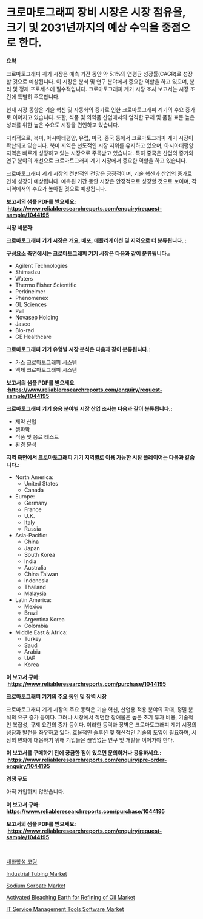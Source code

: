 <p><h1>크로마토그래피 장비 시장은 시장 점유율, 크기 및 2031년까지의 예상 수익을 중점으로 한다.</h1></p><p><strong>요약</strong></p>
<p><p>크로마토그래피 계기 시장은 예측 기간 동안 약 5.1%의 연평균 성장률(CAGR)로 성장할 것으로 예상됩니다. 이 시장은 분석 및 연구 분야에서 중요한 역할을 하고 있으며, 분리 및 정제 프로세스에 필수적입니다. 크로마토그래피 계기 시장 조사 보고서는 시장 조건에 특별히 주목합니다.</p><p>현재 시장 동향은 기술 혁신 및 자동화의 증가로 인한 크로마토그래피 계기의 수요 증가로 이어지고 있습니다. 또한, 식품 및 의약품 산업에서의 엄격한 규제 및 품질 표준 높은 성과를 위한 높은 수요도 시장을 견인하고 있습니다.</p><p>지리적으로, 북미, 아시아태평양, 유럽, 미국, 중국 등에서 크로마토그래피 계기 시장이 확산되고 있습니다. 북미 지역은 선도적인 시장 지위를 유지하고 있으며, 아시아태평양 지역은 빠르게 성장하고 있는 시장으로 주목받고 있습니다. 특히 중국은 산업의 증가와 연구 분야의 개선으로 크로마토그래피 계기 시장에서 중요한 역할을 하고 있습니다.</p><p>크로마토그래피 계기 시장의 전반적인 전망은 긍정적이며, 기술 혁신과 산업의 증가로 인해 성장이 예상됩니다. 예측된 기간 동안 시장은 안정적으로 성장할 것으로 보이며, 각 지역에서의 수요가 높아질 것으로 예상됩니다.</p></p>
<p><strong>보고서의 샘플 PDF를 받으세요: &nbsp;<a href="https://www.reliableresearchreports.com/enquiry/request-sample/1044195">https://www.reliableresearchreports.com/enquiry/request-sample/1044195</a></strong></p>
<p><strong>시장 세분화:</strong></p>
<p><strong> 크로마토그래피 기기 시장은 개요, 배포, 애플리케이션 및 지역으로 더 분류됩니다. :</strong></p>
<p><strong>구성요소 측면에서는 크로마토그래피 기기 시장은 다음과 같이 분류됩니다.:</strong></p>
<p><ul><li>Agilent Technologies</li><li>Shimadzu</li><li>Waters</li><li>Thermo Fisher Scientific</li><li>Perkinelmer</li><li>Phenomenex</li><li>GL Sciences</li><li>Pall</li><li>Novasep Holding</li><li>Jasco</li><li>Bio-rad</li><li>GE Healthcare</li></ul></p>
<p><strong> 크로마토그래피 기기 유형별 시장 분석은 다음과 같이 분류됩니다.:</strong></p>
<p><ul><li>가스 크로마토그래피 시스템</li><li>액체 크로마토그래피 시스템</li></ul></p>
<p><strong>보고서의 샘플 PDF를 받으세요 :<a href="https://www.reliableresearchreports.com/enquiry/request-sample/1044195">https://www.reliableresearchreports.com/enquiry/request-sample/1044195</a></strong></p>
<p><strong> 크로마토그래피 기기 응용 분야별 시장 산업 조사는 다음과 같이 분류됩니다.:</strong></p>
<p><ul><li>제약 산업</li><li>생화학</li><li>식품 및 음료 테스트</li><li>환경 분석</li></ul></p>
<p><strong>지역 측면에서 크로마토그래피 기기 지역별로 이용 가능한 시장 플레이어는 다음과 같습니다.:</strong></p>
<p><ul>
    <li>
        North America:
        <ul>
            <li>United States</li>
            <li>Canada</li>
        </ul>
    </li>
    <li>
        Europe:
        <ul>
            <li>Germany</li>
            <li>France</li>
            <li>U.K.</li>
            <li>Italy</li>
            <li>Russia</li>
        </ul>
    </li>
    <li>
        Asia-Pacific:
        <ul>
            <li>China</li>
            <li>Japan</li>
            <li>South Korea</li>
            <li>India</li>
            <li>Australia</li>
            <li>China Taiwan</li>
            <li>Indonesia</li>
            <li>Thailand</li>
            <li>Malaysia</li>
        </ul>
    </li>
    <li>
        Latin America:
        <ul>
            <li>Mexico</li>
            <li>Brazil</li>
            <li>Argentina Korea</li>
            <li>Colombia</li>
        </ul>
    </li>
    <li>
        Middle East & Africa:
        <ul>
            <li>Turkey</li>
            <li>Saudi</li>
            <li>Arabia</li>
            <li>UAE</li>
            <li>Korea</li>
        </ul>
    </li>
    </ul></p>
<p><strong>이 보고서 구매: &nbsp;<a href="https://www.reliableresearchreports.com/purchase/1044195">https://www.reliableresearchreports.com/purchase/1044195</a></strong></p>
<p><strong>크로마토그래피 기기의 주요 동인 및 장벽 시장</strong></p>
<p><p>크로마토그래피 계기 시장의 주요 동력은 기술 혁신, 산업용 적용 분야의 확대, 정밀 분석의 요구 증가 등이다. 그러나 시장에서 직면한 장애물은 높은 초기 투자 비용, 기술적인 복잡성, 규제 요건의 증가 등이다. 이러한 동력과 장벽은 크로마토그래피 계기 시장의 성장과 발전을 좌우하고 있다. 효율적인 솔루션 및 혁신적인 기술의 도입이 필요하며, 시장의 변화에 대응하기 위해 기업들은 끊임없는 연구 및 개발을 이어가야 한다.</p></p>
<p><strong>이 보고서를 구매하기 전에 궁금한 점이 있으면 문의하거나 공유하세요.: &nbsp;<a href="https://www.reliableresearchreports.com/enquiry/pre-order-enquiry/1044195">https://www.reliableresearchreports.com/enquiry/pre-order-enquiry/1044195</a></strong></p>
<p><strong>경쟁 구도</strong></p>
<p><p>아직 가입하지 않았습니다.</p></p>
<p><strong>이 보고서 구매: &nbsp; <a href="https://www.reliableresearchreports.com/purchase/1044195">https://www.reliableresearchreports.com/purchase/1044195</a></strong></p>
<p><strong>보고서의 샘플 PDF를 받으세요: &nbsp;<a href="https://www.reliableresearchreports.com/enquiry/request-sample/1044195">https://www.reliableresearchreports.com/enquiry/request-sample/1044195</a></strong><strong></strong></p>
<p>&nbsp;</p>
<p><p><a href="https://github.com/mpodehpw07370073/Market-Research-Report-List-1/blob/main/8084751191433.md">내화학성 코팅</a></p><p><a href="https://github.com/rahu1506/Market-Research-Report-List-3/blob/main/industrial-tubing-market.md">Industrial Tubing Market</a></p><p><a href="https://github.com/FassouRP/Market-Research-Report-List-3/blob/main/sodium-sorbate-market.md">Sodium Sorbate Market</a></p><p><a href="https://issuu.com/reportprime-2/docs/activated-bleaching-earth-for-refining-of-oil-mark">Activated Bleaching Earth for Refining of Oil Market</a></p><p><a href="https://chivalrous-flock-a86.notion.site/IT-Service-Management-Tools-Software-Market-Offer-Valuable-Insights-into-Market-Size-Market-Share--6212575453b24fed8aa4fd7952db12fd">IT Service Management Tools Software Market</a></p></p>